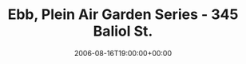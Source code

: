 ---
templateKey: event
guid: 089354ea-6eab-11ea-99c5-002590d1d1b0
date: 2006-08-16T19:00:00+00:00
eventTime: '7pm'
title: Ebb, Plein Air Garden Series - 345 Baliol St.
artist: Ebb
city: Toronto
venue: Plein Air Garden Series - 345 Baliol St.
group: Tim Shia
guests: Kevin Barrett, Drew Birston
---